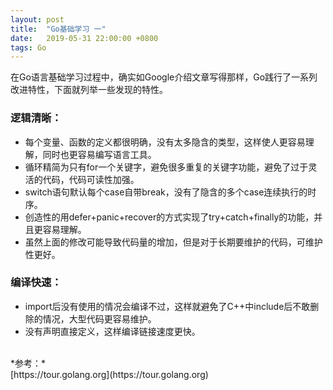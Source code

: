 ```yaml
---
layout: post
title:  "Go基础学习 一"
date:   2019-05-31 22:00:00 +0800
tags: Go
---
```


在Go语言基础学习过程中，确实如Google介绍文章写得那样，Go践行了一系列改进特性，下面就列举一些发现的特性。

### 逻辑清晰：
* 每个变量、函数的定义都很明确，没有太多隐含的类型，这样使人更容易理解，同时也更容易编写语言工具。
* 循环精简为只有for一个关键字，避免很多重复的关键字功能，避免了过于灵活的代码，代码可读性加强。
* switch语句默认每个case自带break，没有了隐含的多个case连续执行的时序。
* 创造性的用defer+panic+recover的方式实现了try+catch+finally的功能，并且更容易理解。
* 虽然上面的修改可能导致代码量的增加，但是对于长期要维护的代码，可维护性更好。

### 编译快速：
* import后没有使用的情况会编译不过，这样就避免了C++中include后不敢删除的情况，大型代码更容易维护。
* 没有声明直接定义，这样编译链接速度更快。



<br/>
*参考：*<br/>
[https://tour.golang.org](https://tour.golang.org)<br/>